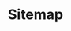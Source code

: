 ---
title: Sitemap
template: error
visible: false
slug: sitemap
pageOptions:
  noIndex: true
sitemap:
  changefreq: weekly
  priority: !!float 0.7
---